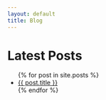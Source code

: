 ```yaml
---
layout: default
title: Blog
---
```

<h1>Latest Posts</h1>

<ul>
  {% for post in site.posts %}
    <li>
      <a href="{{ post.url | prepend:"inside-complexity" }}">{{ post.title }}</a>
    </li>
  {% endfor %}
</ul>
